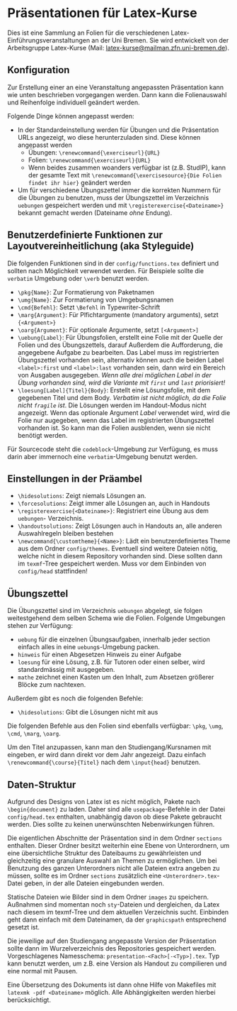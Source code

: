 # Präsentationen für Latex-Kurse

Dies ist eine Sammlung an Folien für die verschiedenen
Latex-Einführungsveranstaltungen an der Uni Bremen. Sie wird entwickelt von der
Arbeitsgruppe Latex-Kurse (Mail:
[latex-kurse@mailman.zfn.uni-bremen.de](mailto:latex-kurse@mailman.zfn.uni-bremen.de)).

## Konfiguration

Zur Erstellung einer an eine Veranstaltung angepassten Präsentation kann wie
unten beschrieben vorgegangen werden. Dann kann die Folienauswahl und Reihenfolge
individuell geändert werden.

Folgende Dinge können angepasst werden:

- In der Standardeinstellung werden für Übungen und die Präsentation URLs
  angezeigt, wo diese herunterzuladen sind. Diese können angepasst werden
    - Übungen: `\renewcommand{\exerciseurl}{URL}`
    - Folien: `\renewcommand{\exerciseurl}{URL}`
    - Wenn beides zusammen woanders verfügbar ist (z.B. StudIP), kann der gesamte
      Text mit `\renewcommand{\exercisesource}{Die Folien findet ihr hier}`
      geändert werden
- Um für verschiedene Übungszettel immer die korrekten Nummern für die Übungen
  zu benutzen, muss der Übungszettel im Verzeichnis `uebungen` gespeichert werden
  und mit `\registerexercise{<Dateiname>}` bekannt gemacht werden (Dateiname
  _ohne_ Endung).

## Benutzerdefinierte Funktionen zur Layoutvereinheitlichung (aka Styleguide)

Die folgenden Funktionen sind in der `config/functions.tex` definiert und
sollten nach Möglichkeit verwendet werden. Für Beispiele sollte die `verbatim`
Umgebung oder `\verb` benutzt werden.

- `\pkg{Name}`: Zur Formatierung von Paketnamen
- `\umg{Name}`: Zur Formatierung von Umgebungsnamen
- `\cmd{Befehl}`: Setzt `\Befehl` in Typewriter-Schrift
- `\marg{Argument}`: Für Plfichtargumente (mandatory arguments), setzt `{<Argument>}`
- `\oarg{Argument}`: Für optionale Argumente, setzt `[<Argument>]`
- `\uebung{Label}`: Für Übungsfolien, erstellt eine Folie mit der Quelle der
  Folien und des Übungszettels, darauf Außerdem die Aufforderung, die angegebene
  Aufgabe zu bearbeiten. Das Label muss im registrierten Übungszettel vorhanden
  sein, alternativ können auch die beiden Label `<label>:first` und `<label>:last`
  vorhanden sein, dann wird ein Bereich von Ausgaben ausgegeben. _Wenn alle drei
  möglichen Label in der Übung vorhanden sind, wird die Variante mit
  `first` und `last` priorisiert!_
- `\loesung[Label]{Titel}{Body}`: Erstellt eine Lösungsfolie, mit dem gegebenen
  Titel und dem Body. _Verbatim ist nicht möglich, da die Folie nicht `fragile`
  ist_. Die Lösungen werden im Handout-Modus nicht angezeigt. Wenn das optionale
  Argument _Label_ verwendet wird, wird die Folie nur augegeben, wenn das Label
  im registrierten Übungszettel vorhanden ist. So kann man die Folien ausblenden,
  wenn sie nicht benötigt werden.

Für Sourcecode steht die `codeblock`-Umgebung zur Verfügung, es muss darin aber
immernoch eine `verbatim`-Umgebung benutzt werden.

## Einstellungen in der Präambel

- `\hidesolutions`: Zeigt niemals Lösungen an.
- `\forcesolutions`: Zeigt immer alle Lösungen an, auch in Handouts
- `\registerexercise{<Dateiname>}`: Registriert eine Übung aus dem `uebungen`-
  Verzeichnis.
- `\handoutsolutions`: Zeigt Lösungen auch in Handouts an, alle anderen
  Auswahlregeln bleiben bestehen
- `\newcommand{\customtheme}{<Name>}`: Lädt ein benutzerdefiniertes Theme aus dem Ordner
  `config/themes`. Eventuell sind weitere Dateien nötig, welche nicht in diesem
  Repository vorhanden sind. Diese sollten dann im `texmf`-Tree gespeichert
  werden. Muss vor dem Einbinden von `config/head` stattfinden!

## Übungszettel

Die Übungszettel sind im Verzeichnis `uebungen` abgelegt, sie folgen weitestgehend
dem selben Schema wie die Folien. Folgende Umgebungen stehen zur Verfügung:

- `uebung` für die einzelnen Übungsaufgaben, innerhalb jeder section einfach alles
  in eine `uebung`s-Umgebung packen.
- `hinweis` für einen Abgesetzen Hinweis zu einer Aufgabe
- `loesung` für eine Lösung, z.B. für Tutoren oder einen selber, wird standardmässig
  mit ausgegeben.
- `mathe` zeichnet einen Kasten um den Inhalt, zum Absetzen größerer Blöcke zum
  nachtexen.

Außerdem gibt es noch die folgenden Befehle:
- `\hidesolutions`: Gibt die Lösungen nicht mit aus

Die folgenden Befehle aus den Folien sind ebenfalls verfügbar: `\pkg`, `\umg`, `\cmd`,
`\marg`, `\oarg`.

Um den Titel anzupassen, kann man den Studiengang/Kursnamen mit eingeben, er wird
dann direkt vor dem Jahr angezeigt. Dazu einfach `\renewcommand{\course}{Titel}`
nach dem `\input{head}` benutzen.

## Daten-Struktur

Aufgrund des Designs von Latex ist es nicht möglich, Pakete nach
`\begin{document}` zu laden. Daher sind alle `usepackage`-Befehle in der Datei
`config/head.tex` enthalten, unabhängig davon ob diese Pakete gebraucht werden.
Dies sollte zu keinen unerwünschten Nebenwirkungen führen.

Die eigentlichen Abschnitte der Präsentation sind in dem Ordner `sections`
enthalten. Dieser Ordner besitzt weiterhin eine Ebene von Unterordnern, um eine
übersichtliche Struktur des Dateibaums zu gewährleisten und gleichzeitig eine
granulare Auswahl an Themen zu ermöglichen. Um bei Benutzung des ganzen
Unterordners nicht alle Dateien extra angeben zu müssen, sollte es im Ordner
`sections` zusätzlich eine `<Unterordner>.tex`-Datei geben, in der alle Dateien
eingebunden werden.

Statische Dateien wie Bilder sind in dem Ordner `images` zu speichern. Außnahmen
sind momentan noch `sty`-Dateien und dergleichen, da Latex nach diesem im
texmf-Tree und dem aktuellen Verzeichnis sucht. Einbinden geht dann einfach mit
dem Dateinamen, da der `graphicspath` entsprechend gesetzt ist.

Die jeweilige auf den Studiengang angepasste Version der Präsentation sollte
dann im Wurzelverzeichnis des Repositories gespeichert werden. Vorgeschlagenes
Namesschema: `presentation-<Fach>[-<Typ>].tex`. Typ kann benutzt werden, um z.B.
eine Version als Handout zu compilieren und eine normal mit Pausen.

Eine Übersetzung des Dokuments ist dann ohne Hilfe von Makefiles mit
`latexmk -pdf <Dateiname>` möglich. Alle Abhängigkeiten werden hierbei berücksichtigt.
